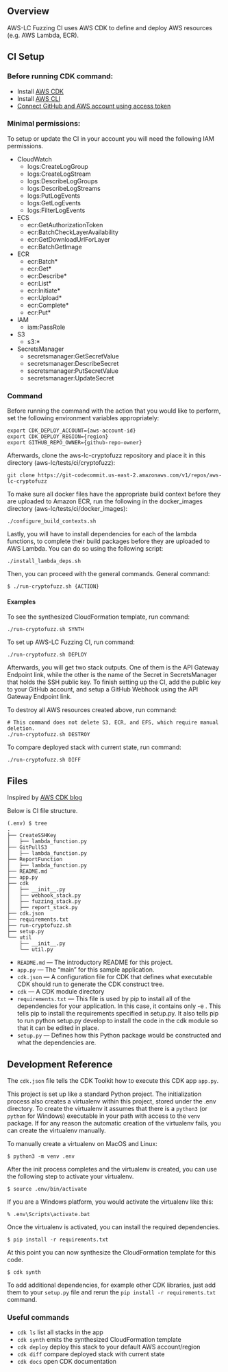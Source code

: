 ## Overview

AWS-LC Fuzzing CI uses AWS CDK to define and deploy AWS resources (e.g. AWS Lambda, ECR).

## CI Setup

### Before running CDK command:

* Install [AWS CDK](https://docs.aws.amazon.com/cdk/latest/guide/getting_started.html#getting_started_install)
* Install [AWS CLI](https://docs.aws.amazon.com/cli/latest/userguide/install-cliv2.html)
* [Connect GitHub and AWS account using access token](https://docs.aws.amazon.com/codebuild/latest/userguide/sample-access-tokens.html)

### Minimal permissions:

To setup or update the CI in your account you will need the following IAM permissions. 

* CloudWatch
  * logs:CreateLogGroup
  * logs:CreateLogStream
  * logs:DescribeLogGroups
  * logs:DescribeLogStreams
  * logs:PutLogEvents
  * logs:GetLogEvents
  * logs:FilterLogEvents
* ECS
  * ecr:GetAuthorizationToken
  * ecr:BatchCheckLayerAvailability
  * ecr:GetDownloadUrlForLayer
  * ecr:BatchGetImage
* ECR
  * ecr:Batch*
  * ecr:Get*
  * ecr:Describe*
  * ecr:List*
  * ecr:Initiate*
  * ecr:Upload*
  * ecr:Complete*
  * ecr:Put*
* IAM
  * iam:PassRole
* S3
  * s3:*
* SecretsManager
  * secretsmanager:GetSecretValue
  * secretsmanager:DescribeSecret
  * secretsmanager:PutSecretValue
  * secretsmanager:UpdateSecret

### Command
Before running the command with the action that you would like to perform, set the following environment variables appropriately:
```
export CDK_DEPLOY_ACCOUNT={aws-account-id}
export CDK_DEPLOY_REGION={region}
export GITHUB_REPO_OWNER={github-repo-owner}
```

Afterwards, clone the aws-lc-cryptofuzz repository and place it in this directory (aws-lc/tests/ci/cryptofuzz):
```
git clone https://git-codecommit.us-east-2.amazonaws.com/v1/repos/aws-lc-cryptofuzz
```

To make sure all docker files have the appropriate build context before they are uploaded to Amazon ECR, run the following in the docker_images directory (aws-lc/tests/ci/docker_images):
```
./configure_build_contexts.sh
```

Lastly, you will have to install dependencies for each of the lambda functions, to complete their build packages before they are uploaded to AWS Lambda. You can do so using the following script:
```
./install_lambda_deps.sh
```

Then, you can proceed with the general commands.
General command:
```
$ ./run-cryptofuzz.sh {ACTION}
```

#### Examples

To see the synthesized CloudFormation template, run command:
```
./run-cryptofuzz.sh SYNTH
```

To set up AWS-LC Fuzzing CI, run command:
```
./run-cryptofuzz.sh DEPLOY
```
Afterwards, you will get two stack outputs. One of them is the API Gateway Endpoint link, while the other is the name of the Secret in SecretsManager that holds the SSH public key. To finish setting up the CI, add the public key to your GitHub account, and setup a GitHub Webhook using the API Gateway Endpoint link.

To destroy all AWS resources created above, run command:
```
# This command does not delete S3, ECR, and EFS, which require manual deletion.
./run-cryptofuzz.sh DESTROY
```

To compare deployed stack with current state, run command:
```
./run-cryptofuzz.sh DIFF
```

## Files

Inspired by [AWS CDK blog](https://aws.amazon.com/blogs/developer/getting-started-with-the-aws-cloud-development-kit-and-python/)

Below is CI file structure.

```
(.env) $ tree
.
├── CreateSSHKey
│   ├── lambda_function.py
├── GitPullS3
│   ├── lambda_function.py
├── ReportFunction
│   ├── lambda_function.py
├── README.md
├── app.py
├── cdk
│   ├── __init__.py
│   ├── webhook_stack.py
│   ├── fuzzing_stack.py
│   ├── report_stack.py
├── cdk.json
├── requirements.txt
├── run-cryptofuzz.sh
├── setup.py
└── util
    ├── __init__.py
    └── util.py
```
* `README.md` — The introductory README for this project.
* `app.py` — The “main” for this sample application.
* `cdk.json` — A configuration file for CDK that defines what executable CDK should run to generate the CDK construct tree.
* `cdk` — A CDK module directory
* `requirements.txt` — This file is used by pip to install all of the dependencies for your application. In this case, it contains only -e . This tells pip to install the requirements specified in setup.py. It also tells pip to run python setup.py develop to install the code in the cdk module so that it can be edited in place.
* `setup.py` — Defines how this Python package would be constructed and what the dependencies are.

## Development Reference

The `cdk.json` file tells the CDK Toolkit how to execute this CDK app `app.py`.

This project is set up like a standard Python project.  The initialization
process also creates a virtualenv within this project, stored under the .env
directory.  To create the virtualenv it assumes that there is a `python3`
(or `python` for Windows) executable in your path with access to the `venv`
package. If for any reason the automatic creation of the virtualenv fails,
you can create the virtualenv manually.

To manually create a virtualenv on MacOS and Linux:

```
$ python3 -m venv .env
```

After the init process completes and the virtualenv is created, you can use the following
step to activate your virtualenv.

```
$ source .env/bin/activate
```

If you are a Windows platform, you would activate the virtualenv like this:

```
% .env\Scripts\activate.bat
```

Once the virtualenv is activated, you can install the required dependencies.

```
$ pip install -r requirements.txt
```

At this point you can now synthesize the CloudFormation template for this code.

```
$ cdk synth
```

To add additional dependencies, for example other CDK libraries, just add
them to your `setup.py` file and rerun the `pip install -r requirements.txt`
command.

### Useful commands

 * `cdk ls`          list all stacks in the app
 * `cdk synth`       emits the synthesized CloudFormation template
 * `cdk deploy`      deploy this stack to your default AWS account/region
 * `cdk diff`        compare deployed stack with current state
 * `cdk docs`        open CDK documentation
